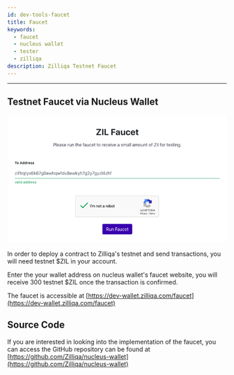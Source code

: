 ```yaml
---
id: dev-tools-faucet
title: Faucet
keywords:
  - faucet
  - nucleus wallet
  - tester
  - zilliqa
description: Zilliqa Testnet Faucet
---
```


---

## Testnet Faucet via Nucleus Wallet

!["Nucleus Wallet Faucet"](../../assets/img/dev-dapps/getting-started/nucleus-faucet.png)

In order to deploy a contract to Zilliqa's testnet and send transactions, you
will need testnet $ZIL in your account.

Enter the your wallet address on nucleus wallet's faucet website, you will
receive 300 testnet $ZIL once the transaction is confirmed.

The faucet is accessible at
[https://dev-wallet.zilliqa.com/faucet](https://dev-wallet.zilliqa.com/faucet)

## Source Code

If you are interested in looking into the implementation of the faucet, you can
access the GitHub repository can be found at
[https://github.com/Zilliqa/nucleus-wallet](https://github.com/Zilliqa/nucleus-wallet)
